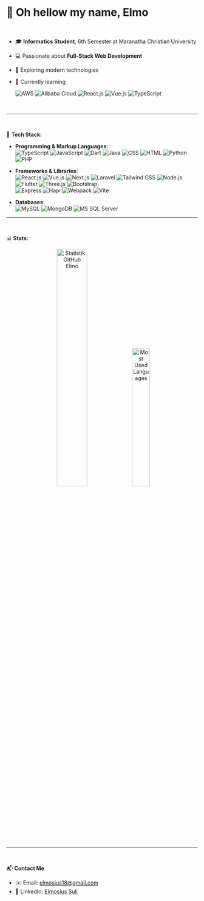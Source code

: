 # 👋 Oh hellow my name, **Elmo** 
<br>

- 🎓 **Informatics Student**, 6th Semester at Maranatha Christian University  
- 💻 Passionate about **Full-Stack Web Development**  
- 🚀 Exploring modern technologies 
- 🌱 Currently learning
  
  ![AWS](https://img.shields.io/badge/AWS-232F3E?logo=amazonaws&logoColor=white)  ![Alibaba Cloud](https://img.shields.io/badge/Alibaba%20Cloud-FF6A00?logo=alibabacloud&logoColor=white)
  ![React.js](https://img.shields.io/badge/React-61DAFB?logo=react&logoColor=black) 
  ![Vue.js](https://img.shields.io/badge/Vue.js-4FC08D?logo=vue.js&logoColor=white) 
  ![TypeScript](https://img.shields.io/badge/TypeScript-3178C6?logo=typescript&logoColor=white) 

<br>

---

<br>

 🔧 **Tech Stack:**

- **Programming & Markup Languages**:  
  ![TypeScript](https://img.shields.io/badge/TypeScript-3178C6?logo=typescript&logoColor=white) 
  ![JavaScript](https://img.shields.io/badge/JavaScript-F7DF1E?logo=javascript&logoColor=black) 
  ![Dart](https://img.shields.io/badge/Dart-0175C2?logo=dart&logoColor=white)
  ![Java](https://img.shields.io/badge/Java-007396?logo=java&logoColor=white) 
  ![CSS](https://img.shields.io/badge/CSS3-1572B6?logo=css3&logoColor=white) 
  ![HTML](https://img.shields.io/badge/HTML5-E34F26?logo=html5&logoColor=white) 
  ![Python](https://img.shields.io/badge/Python-3776AB?logo=python&logoColor=white) 
  ![PHP](https://img.shields.io/badge/PHP-777BB4?logo=php&logoColor=white) 
 

- **Frameworks & Libraries**:  
  ![React.js](https://img.shields.io/badge/React-61DAFB?logo=react&logoColor=black) 
  ![Vue.js](https://img.shields.io/badge/Vue.js-4FC08D?logo=vue.js&logoColor=white) 
  ![Next.js](https://img.shields.io/badge/Next.js-000000?logo=next.js&logoColor=white) 
  ![Laravel](https://img.shields.io/badge/Laravel-FF2D20?logo=laravel&logoColor=white) 
  ![Tailwind CSS](https://img.shields.io/badge/Tailwind%20CSS-06B6D4?logo=tailwindcss&logoColor=white) 
  ![Node.js](https://img.shields.io/badge/Node.js-339933?logo=nodedotjs&logoColor=white) 
  ![Flutter](https://img.shields.io/badge/Flutter-02569B?logo=flutter&logoColor=white) 
  ![Three.js](https://img.shields.io/badge/Three.js-000000?logo=threedotjs&logoColor=white) 
  ![Bootstrap](https://img.shields.io/badge/Bootstrap-7952B3?logo=bootstrap&logoColor=white)  
  ![Express](https://img.shields.io/badge/Express.js-000000?logo=express&logoColor=white) 
  ![Hapi](https://img.shields.io/badge/Hapi.js-F7DF1E?logo=javascript&logoColor=black) 
  ![Webpack](https://img.shields.io/badge/Webpack-8DD6F9?logo=webpack&logoColor=black) 
  ![Vite](https://img.shields.io/badge/Vite-646CFF?logo=vite&logoColor=white) 


- **Databases**:  
  ![MySQL](https://img.shields.io/badge/MySQL-4479A1?logo=mysql&logoColor=white) 
  ![MongoDB](https://img.shields.io/badge/MongoDB-47A248?logo=mongodb&logoColor=white)
  ![MS SQL Server](https://img.shields.io/badge/Microsoft%20SQL%20Server-CC2927?logo=microsoft-sql-server&logoColor=white)

---

<br>

📊 **Stats:**

<p align="center">
  <img src="https://github-readme-stats.vercel.app/api?username=elmosius&show_icons=true&theme=light" width="40%" alt="Statistik GitHub Elmo" />
<!--   <img src="https://github-readme-streak-stats.herokuapp.com?user=elmosius&theme=vue&hide_border=true" width="42%" alt="Streak Statistik Elmo" /> -->
  <img src="https://github-readme-stats.vercel.app/api/top-langs/?username=elmosius&layout=compact&theme=light" width="30.5%" alt="Most Used Languages" />
</p>

---

<br>


📬 **Contact Me**

- ✉️ Email: [elmosius18@gmail.com](mailto:elmosius18@gmail.com)
- 💼 LinkedIn: [Elmosius Suli](https://www.linkedin.com/in/elmosius-suli-9498b02a0/)
